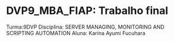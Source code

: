 # DVP9_MBA_FIAP: Trabalho final
Turma:9DVP
Disciplina: SERVER MANAGING, MONITORING AND SCRIPTING AUTOMATION
Aluna: Karina Ayumi Fucuhara





